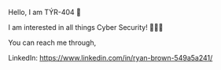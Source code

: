 Hello, I am TÝR-404 👋

I am interested in all things Cyber Security! 🌱🌱🌱

You can reach me through,

LinkedIn: https://www.linkedin.com/in/ryan-brown-549a5a241/



